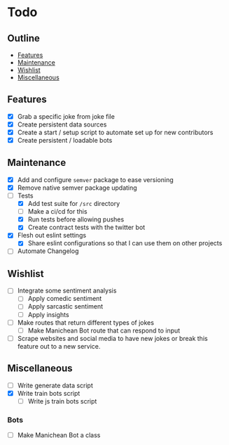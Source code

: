 # Todo

## Outline

- [Features](#features)
- [Maintenance](#maintenance)
- [Wishlist](#wishlist)
- [Miscellaneous](#miscellaneous)

## Features
- [x] Grab a specific joke from joke file
- [x] Create persistent data sources
- [x] Create a start / setup script to automate set up for new contributors
- [x] Create persistent / loadable bots

## Maintenance
- [x] Add and configure ```semver``` package to ease versioning
- [x] Remove native semver package updating
- [ ] Tests
    - [x] Add test suite for `/src` directory
    - [ ] Make a ci/cd for this
    - [x] Run tests before allowing pushes
    - [x] Create contract tests with the twitter bot
- [x] Flesh out eslint settings
    - [x] Share eslint configurations so that I can use them on other projects
- [ ] Automate Changelog

## Wishlist
- [ ] Integrate some sentiment analysis
    - [ ] Apply comedic sentiment
    - [ ] Apply sarcastic sentiment
    - [ ] Apply insights
- [ ] Make routes that return different types of jokes
    - [ ] Make Manichean Bot route that can respond to input
- [ ] Scrape websites and social media to have new jokes or break this feature out to a new service.

## Miscellaneous
- [ ] Write generate data script
- [x] Write train bots script
    - [ ] Write js train bots script

### Bots
- [ ] Make Manichean Bot a class
